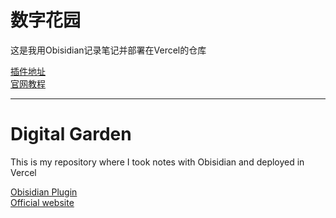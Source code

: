 # 数字花园
这是我用Obisidian记录笔记并部署在Vercel的仓库

[插件地址](https://github.com/oleeskild/Obsidian-Digital-Garden)  
[官网教程](https://dg-docs.ole.dev/)

---

# Digital Garden
This is my repository where I took notes with Obisidian and deployed in Vercel

[Obisidian Plugin](https://github.com/oleeskild/Obsidian-Digital-Garden)  
[Official website](https://dg-docs.ole.dev/)
